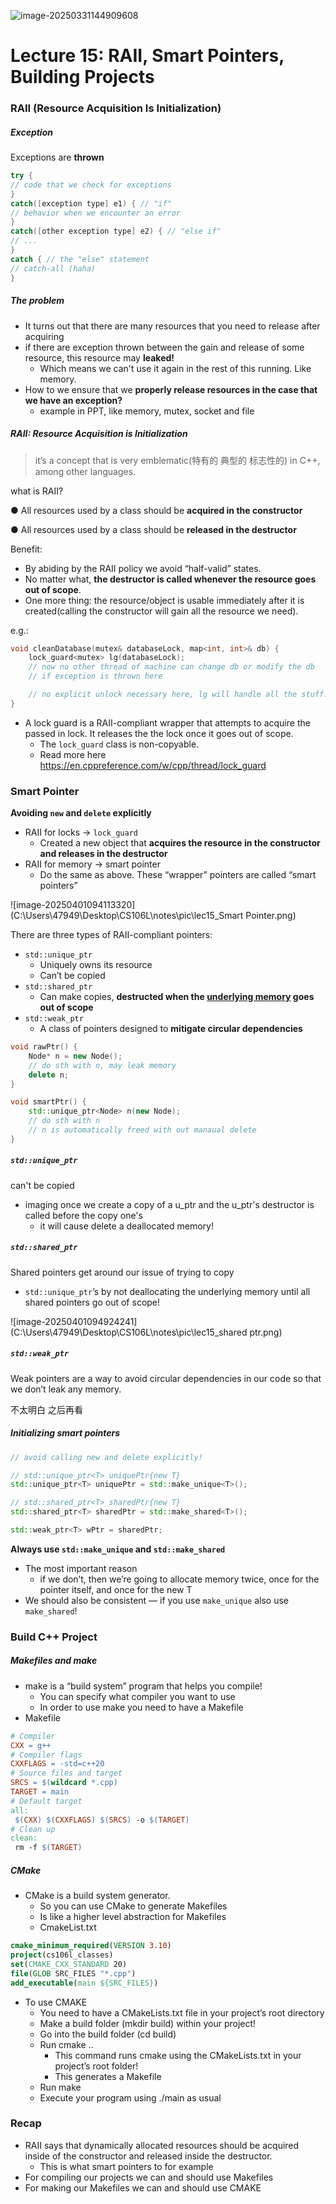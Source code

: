 ![image-20250331144909608](C:\Users\47949\Desktop\CS106L\notes\pic\lec15.png)

# Lecture 15: RAII, Smart Pointers, Building Projects

### RAII (Resource Acquisition Is Initialization)

##### Exception

Exceptions are **thrown**

```.cpp file
try {
// code that we check for exceptions
}
catch([exception type] e1) { // "if"
// behavior when we encounter an error
}
catch([other exception type] e2) { // "else if"
// ...
}
catch { // the "else" statement
// catch-all (haha)
}
```

##### The problem

* It turns out that there are many resources that you need to release after acquiring
* if there are exception thrown between the gain and release of some resource, this resource may **leaked!**
  * Which means we can't use it again in the rest of this running. Like memory.
* How to we ensure that we **properly release resources in the case that we have an exception?**
  * example in PPT, like memory, mutex, socket and file

##### RAII: Resource Acquisition is Initialization

>  it’s a concept that is very emblematic(特有的 典型的 标志性的) in C++, among other languages.

what is RAII? 

● All resources used by a class should be **acquired in the constructor**

● All resources used by a class should be **released in the destructor**

Benefit:

* By abiding by the RAII policy we avoid “half-valid” states.
* No matter what, **the destructor is called whenever the resource goes out of scope**.
* One more thing: the resource/object is usable immediately after it is created(calling the constructor will gain all the resource we need). 

e.g.:

```.cpp file
void cleanDatabase(mutex& databaseLock, map<int, int>& db) {
	lock_guard<mutex> lg(databaseLock);
	// now no other thread of machine can change db or modify the db
	// if exception is thrown here

	// no explicit unlock necessary here, lg will handle all the stuff!
}
```

* A lock guard is a RAII-compliant wrapper that attempts to acquire the passed in lock. It releases the the lock once it goes out of scope. 
  * The `lock_guard` class is non-copyable.
  * Read more here https://en.cppreference.com/w/cpp/thread/lock_guard

### Smart Pointer

**Avoiding `new` and `delete` explicitly**

* RAII for locks → `lock_guard`
  * Created a new object that **acquires the resource in the constructor and releases in the destructor**
* RAII for memory -> smart pointer
  * Do the same as above. These “wrapper” pointers are called “smart pointers”

![image-20250401094113320](C:\Users\47949\Desktop\CS106L\notes\pic\lec15_Smart Pointer.png)

There are three types of RAII-compliant pointers:

* `std::unique_ptr`
  * Uniquely owns its resource
  * Can’t be copied
* `std::shared_ptr`
  * Can make copies, **destructed when the <u>underlying memory</u> goes out of scope**
* `std::weak_ptr`
  * A class of pointers designed to **mitigate circular dependencies**

```.cpp file
void rawPtr() {
	Node* n = new Node();
	// do sth with n, may leak memory
	delete n;
}

void smartPtr() {
	std::unique_ptr<Node> n(new Node);
	// do sth with n
	// n is automatically freed with out manaual delete
}
```

##### `std::unique_ptr`

can't be copied

* imaging once we create a copy of a u_ptr and the u_ptr's destructor is called before the copy one's
  * it will cause delete a deallocated memory!

##### `std::shared_ptr`

Shared pointers get around our issue of trying to copy

* `std::unique_ptr`’s by not deallocating the underlying memory until all shared pointers go out of scope!

![image-20250401094924241](C:\Users\47949\Desktop\CS106L\notes\pic\lec15_shared ptr.png)

##### `std::weak_ptr`

Weak pointers are a way to avoid circular dependencies in our code so that we don’t leak any memory.

不太明白 之后再看

##### Initializing smart pointers

```.cpp file
// avoid calling new and delete explicitly!

// std::unique_ptr<T> uniquePtr{new T}
std::unique_ptr<T> uniquePtr = std::make_unique<T>();

// std::shared_ptr<T> sharedPtr{new T}
std::shared_ptr<T> sharedPtr = std::make_shared<T>();

std::weak_ptr<T> wPtr = sharedPtr;
```

**Always use `std::make_unique` and `std::make_shared`**

* The most important reason
  * if we don’t, then we’re going to allocate memory twice, once for the pointer itself, and once for the new T
* We should also be consistent — if you use `make_unique` also use `make_shared`!

### Build C++ Project

##### Makefiles and make

* make is a “build system” program that helps you compile!
  * You can specify what compiler you want to use
  * In order to use make you need to have a Makefile
* Makefile

```makefile
# Compiler
CXX = g++
# Compiler flags
CXXFLAGS = -std=c++20
# Source files and target
SRCS = $(wildcard *.cpp)
TARGET = main
# Default target
all:
 $(CXX) $(CXXFLAGS) $(SRCS) -o $(TARGET)
# Clean up
clean:
 rm -f $(TARGET)
```

##### CMake

* CMake is a build system generator. 
  * So you can use CMake to generate Makefiles 
  * Is like a higher level abstraction for Makefiles
  * CmakeList.txt

```cmake
cmake_minimum_required(VERSION 3.10)
project(cs106l_classes)
set(CMAKE_CXX_STANDARD 20)
file(GLOB SRC_FILES "*.cpp")
add_executable(main ${SRC_FILES})
```

* To use CMAKE
  * You need to have a CMakeLists.txt file in your project’s root directory
  * Make a build folder (mkdir build) within your project!
  * Go into the build folder (cd build)
  * Run cmake ..
    * This command runs cmake using the CMakeLists.txt in your project’s root folder!
    * This generates a Makefile
  * Run make
  * Execute your program using ./main as usual

### Recap

* RAII says that dynamically allocated resources should be acquired inside of the constructor and released inside the destructor. 
  * This is what smart pointers to for example
* For compiling our projects we can and should use Makefiles
* For making our Makefiles we can and should use CMAKE